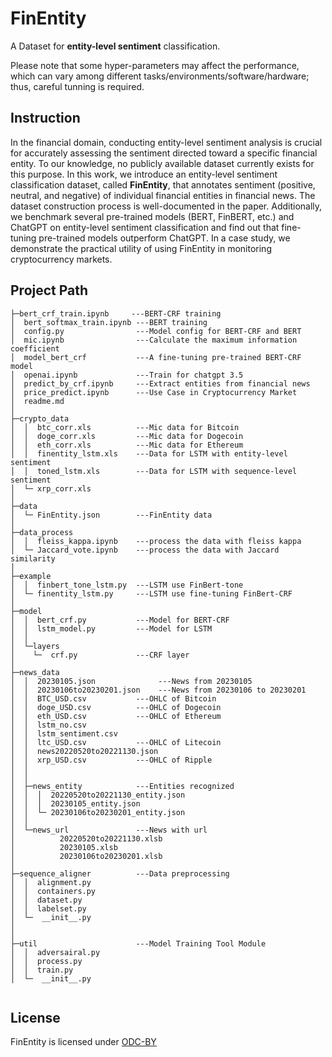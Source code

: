 # FinEntity

A Dataset for **entity-level sentiment** classification.

Please note that some hyper-parameters may affect the performance, which can vary among different tasks/environments/software/hardware; thus, careful tunning is required. 

## Instruction
In the financial domain, conducting entity-level sentiment analysis is crucial for accurately assessing the sentiment directed toward a specific financial entity. To our knowledge, no publicly available dataset currently exists for this purpose. In this work, we introduce an entity-level sentiment classification dataset, called **FinEntity**, that annotates sentiment (positive, neutral, and negative) of individual financial entities in financial news. The dataset construction process is well-documented in the paper.
Additionally, we benchmark several pre-trained models (BERT, FinBERT, etc.) and ChatGPT on entity-level sentiment classification and find out that fine-tuning pre-trained models outperform ChatGPT. In a case study, we demonstrate the practical utility of using FinEntity in monitoring cryptocurrency markets. 

## Project Path 

```
├─bert_crf_train.ipynb     ---BERT-CRF training  
│  bert_softmax_train.ipynb ---BERT training  
│  config.py                ---Model config for BERT-CRF and BERT  
│  mic.ipynb                ---Calculate the maximum information coefficient  
│  model_bert_crf           ---A fine-tuning pre-trained BERT-CRF model   
│  openai.ipynb             ---Train for chatgpt 3.5  
│  predict_by_crf.ipynb     ---Extract entities from financial news  
│  price_predict.ipynb      ---Use Case in Cryptocurrency Market  
│  readme.md  
│  
├─crypto_data 
│  │  btc_corr.xls          ---Mic data for Bitcoin   
│  │  doge_corr.xls         ---Mic data for Dogecoin   
│  │  eth_corr.xls          ---Mic data for Ethereum  
│  │  finentity_lstm.xls    ---Data for LSTM with entity-level sentiment   
│  │  toned_lstm.xls        ---Data for LSTM with sequence-level sentiment   
│  └─ xrp_corr.xls   
│  
├─data  
│  └─ FinEntity.json        ---FinEntity data  
│                               
├─data_process  
│  │  fleiss_kappa.ipynb    ---process the data with fleiss kappa
│  └─ Jaccard_vote.ipynb    ---process the data with Jaccard similarity  
│   
├─example  
│  │  finbert_tone_lstm.py  ---LSTM use FinBert-tone  
│  └─ finentity_lstm.py     ---LSTM use fine-tuning FinBert-CRF  
│                  
├─model  
│  │  bert_crf.py           ---Model for BERT-CRF  
│  │  lstm_model.py         ---Model for LSTM  
│  │  
│  └─layers  
│    └─  crf.py             ---CRF layer  
│    
├─news_data   
│  │  20230105.json              ---News from 20230105  
│  │  20230106to20230201.json    ---News from 20230106 to 20230201  
│  │  BTC_USD.csv           ---OHLC of Bitcoin  
│  │  doge_USD.csv          ---OHLC of Dogecoin  
│  │  eth_USD.csv           ---OHLC of Ethereum  
│  │  lstm_no.csv         
│  │  lstm_sentiment.csv  
│  │  ltc_USD.csv           ---OHLC of Litecoin  
│  │  news20220520to20221130.json  
│  │  xrp_USD.csv           ---OHLC of Ripple  
│  │  
│  │
│  ├─news_entity            ---Entities recognized  
│  │  │  20220520to20221130_entity.json  
│  │  │  20230105_entity.json
│  │  └─ 20230106to20230201_entity.json
│  │
│  └─news_url               ---News with url  
│          20220520to20221130.xlsb
│          20230105.xlsb
│          20230106to20230201.xlsb
│
├─sequence_aligner          ---Data preprocessing   
│  │  alignment.py 
│  │  containers.py  
│  │  dataset.py  
│  │  labelset.py 
│  └─  __init__.py   
│   
│  
├─util                      ---Model Training Tool Module  
│  │  adversairal.py  
│  │  process.py  
│  │  train.py   
│  └─  __init__.py 
   
```
## License
FinEntity is licensed under [ODC-BY](https://opendatacommons.org/licenses/by/1-0/)
  
